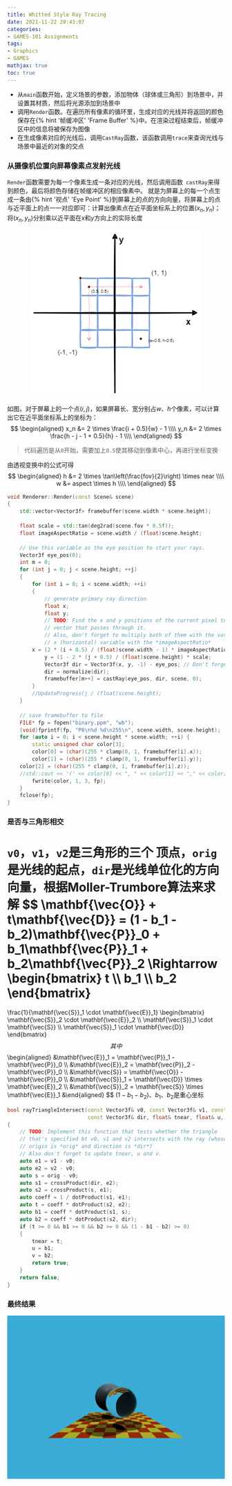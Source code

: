 ```yaml
---
title: Whitted Style Ray Tracing
date: 2021-11-22 20:43:07
categories: 
- GAMES-101 Assignments
tags:
- Graphics
- GAMES
mathjax: true
toc: true
---
```

* 从`main`函数开始，定义场景的参数，添加物体（球体或三角形）到场景中，并设置其材质，然后将光源添加到场景中
* 调用`Render`函数。在遍历所有像素的循环里，生成对应的光线并将返回的颜色保存在{% hint '帧缓冲区' 'Frame Buffer' %}中。在渲染过程结束后，帧缓冲区中的信息将被保存为图像
* 在生成像素对应的光线后，调用`CastRay`函数，该函数调用`trace`来查询光线与场景中最近的对象的交点

<!-- more -->

### 从摄像机位置向屏幕像素点发射光线

`Render`函数需要为每一个像素生成一条对应的光线，然后调用函数` castRay`来得到颜色，最后将颜色存储在帧缓冲区的相应像素中。 就是为屏幕上的每一个点生成一条由{% hint '视点' 'Eye Point' %}到屏幕上的点的方向向量，将屏幕上的点与近平面上的点一一对应即可：计算出像素点在近平面坐标系上的位置$(x_n, y_n)$；将$(x_n, y_n)$分别乘以近平面在$x$和$y$方向上的实际长度

<center>
    <img src="21/scene-ray-coord.png" />
</center>

如图，对于屏幕上的一个点$(i, j)$，如果屏幕长、宽分别占$w$、$h$个像素，可以计算出它在近平面坐标系上的坐标为：
$$
\begin{aligned}
x_n &= 2 \times \frac{i + 0.5}{w} - 1 \\\\
y_n &= 2 \times \frac{h - j - 1 + 0.5}{h} - 1 \\\\
\end{aligned}
$$

>  代码遍历是从`0`开始，需要加上`0.5`使其移动到像素中心，再进行坐标变换

由透视变换中的公式可得
$$
\begin{aligned}
h &= 2 \times \tan\left(\frac{fov}{2}\right) \times near \\\\
w &= aspect \times h \\\\
\end{aligned}
$$

```c++
void Renderer::Render(const Scene& scene)
{
    std::vector<Vector3f> framebuffer(scene.width * scene.height);

    float scale = std::tan(deg2rad(scene.fov * 0.5f));
    float imageAspectRatio = scene.width / (float)scene.height;

    // Use this variable as the eye position to start your rays.
    Vector3f eye_pos(0);
    int m = 0;
    for (int j = 0; j < scene.height; ++j)
    {
        for (int i = 0; i < scene.width; ++i)
        {
            // generate primary ray direction
            float x;
            float y;
            // TODO: Find the x and y positions of the current pixel to get the direction
            // vector that passes through it.
            // Also, don't forget to multiply both of them with the variable *scale*, and
            // x (horizontal) variable with the *imageAspectRatio*            
	    x = (2 * (i + 0.5) / (float)scene.width - 1) * imageAspectRatio * scale;
            y = (1 - 2 * (j + 0.5) / (float)scene.height) * scale;
            Vector3f dir = Vector3f(x, y, -1) - eye_pos; // Don't forget to normalize this direction!
            dir = normalize(dir);
            framebuffer[m++] = castRay(eye_pos, dir, scene, 0);
        }
        //UpdateProgress(j / (float)scene.height);
    }

    // save framebuffer to file
    FILE* fp = fopen("binary.ppm", "wb");
    (void)fprintf(fp, "P6\n%d %d\n255\n", scene.width, scene.height);
    for (auto i = 0; i < scene.height * scene.width; ++i) {
        static unsigned char color[3];
        color[0] = (char)(255 * clamp(0, 1, framebuffer[i].x));
        color[1] = (char)(255 * clamp(0, 1, framebuffer[i].y));
	color[2] = (char)(255 * clamp(0, 1, framebuffer[i].z));
	//std::cout << '(' << color[0] << ", " << color[1] << "," << color[2] << ")" << std::endl;
        fwrite(color, 1, 3, fp);
    }
    fclose(fp);    
}
```

### 是否与三角形相交

`v0`，`v1`，`v2`是三角形的三个 顶点，`orig`是光线的起点，`dir`是光线单位化的方向向量，根据**Moller-Trumbore**算法来求解
$$
\mathbf{\vec{O}} + t\mathbf{\vec{D}} = (1 - b_1 - b_2)\mathbf{\vec{P}}_0 + b_1\mathbf{\vec{P}}_1 + b_2\mathbf{\vec{P}}_2
 \Rightarrow
\begin{bmatrix}
t \\\\
b_1 \\\\
b_2
\end{bmatrix}
=
\frac{1}{\mathbf{\vec{S}}_1 \cdot \mathbf{\vec{E}}_1}
\begin{bmatrix}
\mathbf{\vec{S}}_2 \cdot \mathbf{\vec{E}}_2 \\\\
\mathbf{\vec{S}}_1 \cdot \mathbf{\vec{S}} \\\\
\mathbf{\vec{S}}_1 \cdot \mathbf{\vec{D}}
\end{bmatrix}
$$
其中
$$
\begin{aligned}
&\mathbf{\vec{E}}_1 = \mathbf{\vec{P}}_1 - \mathbf{\vec{P}}_0 \\\\
&\mathbf{\vec{E}}_2 = \mathbf{\vec{P}}_2 - \mathbf{\vec{P}}_0 \\\\
&\mathbf{\vec{S}} = \mathbf{\vec{O}} - \mathbf{\vec{P}}_0 \\\\
&\mathbf{\vec{S}}_1 = \mathbf{\vec{D}} \times \mathbf{\vec{E}}_2 \\\\
&\mathbf{\vec{S}}_2 = \mathbf{\vec{S}} \times \mathbf{\vec{E}}_1
&\end{aligned}
$$
$(1 - b_1 - b_2)$、$b_1$、$b_2$是重心坐标

```c++
bool rayTriangleIntersect(const Vector3f& v0, const Vector3f& v1, const Vector3f& v2, const Vector3f& orig,
                          const Vector3f& dir, float& tnear, float& u, float& v)
{
    // TODO: Implement this function that tests whether the triangle
    // that's specified bt v0, v1 and v2 intersects with the ray (whose
    // origin is *orig* and direction is *dir*)
    // Also don't forget to update tnear, u and v.
    auto e1 = v1 - v0;
    auto e2 = v2 - v0;
    auto s = orig - v0;
    auto s1 = crossProduct(dir, e2);
    auto s2 = crossProduct(s, e1);
    auto coeff = 1 / dotProduct(s1, e1);
    auto t = coeff * dotProduct(s2, e2);
    auto b1 = coeff * dotProduct(s1, s);
    auto b2 = coeff * dotProduct(s2, dir);
    if (t >= 0 && b1 >= 0 && b2 >= 0 && (1 - b1 - b2) >= 0)
    {
        tnear = t;
        u = b1;
        v = b2;
        return true;
    }
    return false;
}
```

### 最终结果

<center>
    <img src="21/binary.png" />
</center>
